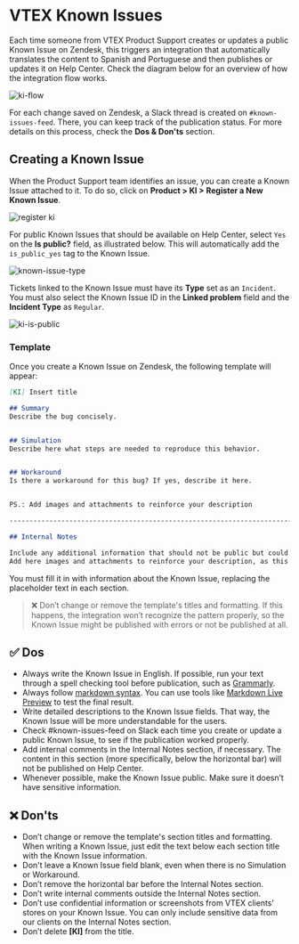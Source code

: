 # VTEX Known Issues

Each time someone from VTEX Product Support creates or updates a public Known Issue on Zendesk, this triggers an integration that automatically translates the content to Spanish and Portuguese and then publishes or updates it on Help Center. Check the diagram below for an overview of how the integration flow works.

![ki-flow](//known-issues/src/images/ki-flow.png)

For each change saved on Zendesk, a Slack thread is created on `#known-issues-feed`. There, you can keep track of the publication status. For more details on this process, check the **Dos & Don'ts** section.

## Creating a Known Issue

When the Product Support team identifies an issue, you can create a Known Issue attached to it. To do so, click on **Product > KI > Register a New Known Issue**.

![register ki](//known-issues/src/images/register-ki.png)

For public Known Issues that should be available on Help Center, select `Yes` on the **Is public?** field, as illustrated below. This will automatically add the `is_public_yes` tag to the Known Issue.

![known-issue-type](//known-issues/src/images/known-issue-type.png)

Tickets linked to the Known Issue must have its **Type** set as an `Incident`. You must also select the Known Issue ID in the **Linked problem** field and the **Incident Type** as `Regular`.

![ki-is-public](//known-issues/src/images/ki-is-public.png)

### Template

Once you create a Known Issue on Zendesk, the following template will appear:

``` md
[KI] Insert title 

## Summary
Describe the bug concisely.


## Simulation
Describe here what steps are needed to reproduce this behavior.


## Workaround
Is there a workaround for this bug? If yes, describe it here.


PS.: Add images and attachments to reinforce your description

------------------------------------------------------------------------------

## Internal Notes

Include any additional information that should not be public but could be relevant for VTEX staff.
Add here images and attachments to reinforce your description, as this block is internal, enjoy!
```

You must fill it in with information about the Known Issue, replacing the placeholder text in each section.

>❌ Don’t change or remove the template's titles and formatting. If this happens, the integration won’t recognize the pattern properly, so the Known Issue might be published with errors or not be published at all.

## ✅ Dos

- Always write the Known Issue in English. If possible, run your text through a spell checking tool before publication, such as [Grammarly](https://www.grammarly.com/).
- Always follow [markdown syntax](https://www.markdownguide.org/cheat-sheet/). You can use tools like [Markdown Live Preview](https://markdownlivepreview.com/) to test the final result.
- Write detailed descriptions to the Known Issue fields. That way, the Known Issue will be more understandable for the users.
- Check #known-issues-feed on Slack each time you create or update a public Known Issue, to see if the publication worked properly.
- Add internal comments in the Internal Notes section, if necessary. The content in this section (more specifically, below the horizontal bar) will not be published on Help Center.
- Whenever possible, make the Known Issue public. Make sure it doesn’t have sensitive information.

## ❌ Don'ts

- Don’t change or remove the template's section titles and formatting. When writing a Known Issue, just edit the text below each section title with the Known Issue information.
- Don't leave a Known Issue field blank, even when there is no Simulation or Workaround. 
- Don’t remove the horizontal bar before the Internal Notes section.
- Don’t write internal comments outside the Internal Notes section.
- Don’t use confidential information or screenshots from VTEX clients’ stores on your Known Issue. You can only include sensitive data from our clients on the Internal Notes section.
- Don’t delete **[KI]** from the title.

